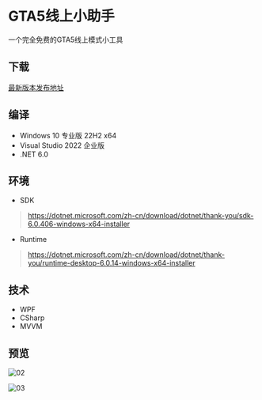 # GTA5线上小助手

一个完全免费的GTA5线上模式小工具

## 下载

[最新版本发布地址](https://github.com/CrazyZhang666/GTA5OnlineTools/releases)  

## 编译

* Windows 10 专业版 22H2 x64  
* Visual Studio 2022 企业版  
* .NET 6.0  

## 环境

* SDK
> https://dotnet.microsoft.com/zh-cn/download/dotnet/thank-you/sdk-6.0.406-windows-x64-installer

* Runtime
> https://dotnet.microsoft.com/zh-cn/download/dotnet/thank-you/runtime-desktop-6.0.14-windows-x64-installer

## 技术

* WPF
* CSharp
* MVVM

## 预览

![02](https://user-images.githubusercontent.com/28080853/221374066-f6e8065f-4685-43a1-adc8-46d5d0fbffe6.png)

![03](https://user-images.githubusercontent.com/28080853/221374081-42982053-a6b9-4a61-8063-e6c75069adba.png)
